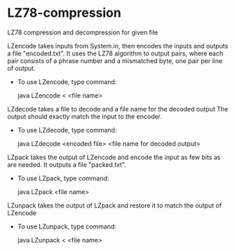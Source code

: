 # LZ78-compression
LZ78 compression and decompression for given file

LZencode takes inputs from System.in, then encodes the inputs and outputs a file "encoded.txt". It uses the LZ78 algorithm to output pairs, where each pair consists of a phrase number and a mismatched byte, one pair per line of output.
* To use LZencode, type command:

  java LZencode < \<file name>

LZdecode takes a file to decode and a file name for the decoded output The output should exactly match the input to the encoder.
* To use LZdecode, type command:

  java LZdecode \<encoded file> \<file name for decoded output>

LZpack takes the output of LZencode and encode the input as few bits as are needed. It outputs a file "packed.txt".
* To use LZpack, type command:

  java LZpack \<file name>

LZunpack takes the output of LZpack and restore it to match the output of LZencode
* To use LZunpack, type command:

  java LZunpack < \<file name>

